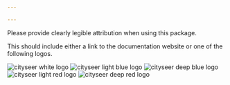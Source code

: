 ```yaml
---

---
```


Please provide clearly legible attribution when using this package.

This should include either a link to the documentation website or one of the following logos.

<img src="./images/logos/cityseer_logo_white.png" alt="cityseer white logo" class="centre" style="max-width:500px;">

<img src="./images/logos/cityseer_logo_light_blue.png" alt="cityseer light blue logo" class="centre" style="max-width:500px;">

<img src="./images/logos/cityseer_logo_deep_blue.png" alt="cityseer deep blue logo" class="centre" style="max-width:500px;">

<img src="./images/logos/cityseer_logo_light_red.png" alt="cityseer light red logo" class="centre" style="max-width:500px;">

<img src="./images/logos/cityseer_logo_deep_red.png" alt="cityseer deep red logo" class="centre" style="max-width:500px;">